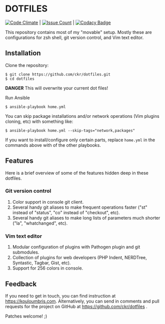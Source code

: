 DOTFILES
========

[![Code Climate](https://codeclimate.com/github/ckr/dotfiles/badges/gpa.svg)](https://codeclimate.com/github/ckr/dotfiles) | [![Issue Count](https://codeclimate.com/github/ckr/dotfiles/badges/issue_count.svg)](https://codeclimate.com/github/ckr/dotfiles) | [![Codacy Badge](https://api.codacy.com/project/badge/grade/98a75a7aa8fe4e4eba723b11de029f32)](https://www.codacy.com/app/c/dotfiles)

This repository contains most of my "movable" setup.  Mostly these are configurations
for zsh shell, git version control, and Vim text editor.

Installation
------------

Clone the repository:

```
$ git clone https://github.com/ckr/dotfiles.git
$ cd dotfiles
```

**DANGER** This will overwrite your current dot files!

Run Ansible

```
$ ansible-playbook home.yml
```

You can skip package installations and/or network operations (Vim plugins cloning, etc)
with something like:

```
$ ansible-playbook home.yml --skip-tags="network,packages"
```

If you want to install/configure only certain parts, replace `home.yml` in the commands
above with of the other playbooks.

Features
--------

Here is a brief overview of some of the features hidden deep in these dotfiles.

### Git version control

1.  Color support in console git client.
2.  Several handy git aliases to make frequent operations faster ("st" instead of "status", "co" instead of "checkout",
    etc).
3.  Several handy git aliases to make long lists of parameters much shorter ("la", "whatchanged", etc).

### Vim text editor

1.  Modular configuration of plugins with Pathogen plugin and git submodules.
2.  Collection of plugins for web developers (PHP Indent, NERDTree, Syntastic, Tagbar, Gist, etc).
3.  Support for 256 colors in console.


Feedback
--------

If you need to get in touch, you can find instruction at https://kouloumbris.com.  Alternatively, you can send in comments and pull requests for the project on GitHub at https://github.com/ckr/dotfiles .

Patches welcome! ;)
